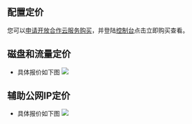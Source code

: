 ## 配置定价

您可以[申请开放合作云服务购买](/act/apply/overseas)，并登陆[控制台](http://console.tcecqpoc.fsphere.cn/ovm/overview)点击立即购买查看。

## 磁盘和流量定价
- 具体报价如下图
![](http://imgcache.tcecqpoc.fsphere.cn/image/mc.qcloudimg.com/static/img/4fd0f0bbc92a0bc790a14ab8b6b5b5fa/image.png)

## 辅助公网IP定价
- 具体报价如下图
![](http://imgcache.tcecqpoc.fsphere.cn/image/mc.qcloudimg.com/static/img/02168c206b10655b960e614824381378/image.png)

